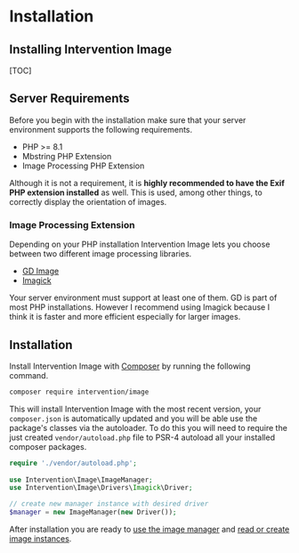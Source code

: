 # Installation
## Installing Intervention Image

[TOC]

## Server Requirements

Before you begin with the installation make sure that your server environment
supports the following requirements.

- PHP >= 8.1
- Mbstring PHP Extension
- Image Processing PHP Extension

Although it is not a requirement, it is **highly recommended to have the Exif
PHP extension installed** as well. This is used, among other things, to correctly
display the orientation of images.

### Image Processing Extension

Depending on your PHP installation Intervention Image lets you choose between
two different image processing libraries.

- [GD Image](https://www.php.net/manual/en/book.image.php)
- [Imagick](https://www.php.net/manual/en/book.imagick.php)

Your server environment must support at least one of them. GD is part of most
PHP installations. However I recommend using Imagick because I think it is
faster and more efficient especially for larger images.

## Installation

Install Intervention Image with [Composer](https://getcomposer.org/) by running
the following command.

```bash
composer require intervention/image
```

This will install Intervention Image with the most recent version, your
`composer.json` is automatically updated and you will be able use the package's
classes via the autoloader. To do this you will need to require the just
created `vendor/autoload.php` file to PSR-4 autoload all your installed
composer packages.

```php
require './vendor/autoload.php';
 
use Intervention\Image\ImageManager;
use Intervention\Image\Drivers\Imagick\Driver;

// create new manager instance with desired driver
$manager = new ImageManager(new Driver());
```

After installation you are ready to [use the image manager](/v3/basics/image-manager) and [read or create image instances](/v3/basics/instantiation).
